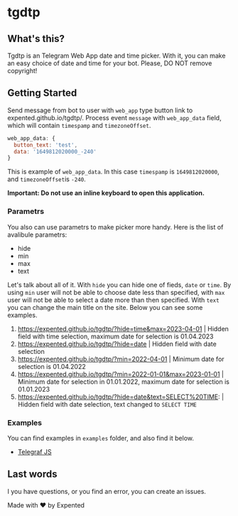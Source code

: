 # tgdtp

## What's this?

Tgdtp is an Telegram Web App date and time picker. With it, you can make an easy choice of date and time for your bot. Please, DO NOT remove copyright! 

## Getting Started

Send message from bot to user with `web_app` type button link to expented.github.io/tgdtp/. Process event `message` with `web_app_data` field, which will contain `timespamp` and `timezoneOffset`.

```js
web_app_data: {
  button_text: 'test', 
  data: '1649812020000_-240' 
}
```
This is example of `web_app_data`. In this case `timespamp` is `1649812020000`, and `timezoneOffset`is `-240`. 
 

**Important: Do not use an inline keyboard to open this application.**

### Parametrs 

You also can use parametrs to make picker more handy. Here is the list of avalibule parametrs: 

- hide 
- min
- max
- text

Let's talk about all of it. With `hide` you can hide one of fieds, `date` or `time`. By using `min` user will not be able to choose date less than specified, with `max` user will not be able to select a date more than then specified. With `text` you can change the main title on the site. Below you can see some examples. 

1. https://expented.github.io/tgdtp/?hide=time&max=2023-04-01 | Hidden field with time selection, maximum date for selection is 01.04.2023 
2. https://expented.github.io/tgdtp/?hide=date | Hidden field with date selection 
3. https://expented.github.io/tgdtp/?min=2022-04-01 | Minimum date for selection is 01.04.2022 
4. https://expented.github.io/tgdtp/?min=2022-01-01&max=2023-01-01 | Minimum date for selection in 01.01.2022, maximum date for selection is 01.01.2023 
5. https://expented.github.io/tgdtp/?hide=date&text=SELECT%20TIME: | Hidden field with date selection, text changed to `SELECT TIME`

### Examples

You can find examples in `examples` folder, and also find it below.

- [Telegraf JS](https://github.com/Expented/tgdtp/blob/main/examples/telegraf.js)

## Last words 

I you have questions, or you find an error, you can create an issues. 

Made with ❤️ by Expented
